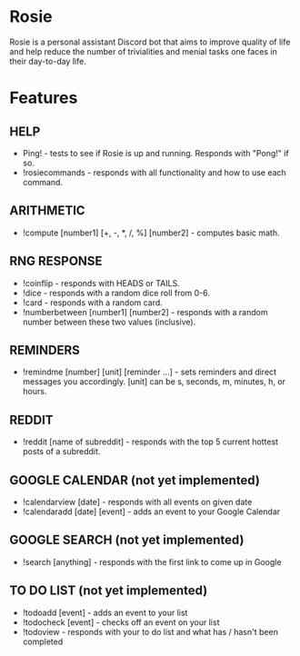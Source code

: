 # Rosie
Rosie is a personal assistant Discord bot that aims to improve quality of life and help reduce the number of trivialities and menial tasks one faces in their day-to-day life.

# Features

## HELP
+ Ping! - tests to see if Rosie is up and running. Responds with "Pong!" if so.
+ !rosiecommands - responds with all functionality and how to use each command.

## ARITHMETIC
+ !compute [number1] [+, -, *, /, %] [number2] - computes basic math.

## RNG RESPONSE
+ !coinflip - responds with HEADS or TAILS.
+ !dice - responds with a random dice roll from 0-6.
+ !card - responds with a random card.
+ !numberbetween [number1] [number2] - responds with a random number between these two values (inclusive).

## REMINDERS
+ !remindme [number] [unit] [reminder ...] - sets reminders and direct messages you accordingly. [unit] can be s, seconds, m, minutes, h, or hours.

## REDDIT
+ !reddit [name of subreddit] - responds with the top 5 current hottest posts of a subreddit.  

## GOOGLE CALENDAR (not yet implemented)
+ !calendarview [date] - responds with all events on given date
+ !calendaradd [date] [event] - adds an event to your Google Calendar

## GOOGLE SEARCH (not yet implemented)
+ !search [anything] - responds with the first link to come up in Google

## TO DO LIST (not yet implemented)
+ !todoadd [event] - adds an event to your list
+ !todocheck [event] - checks off an event on your list
+ !todoview - responds with your to do list and what has / hasn't been completed
